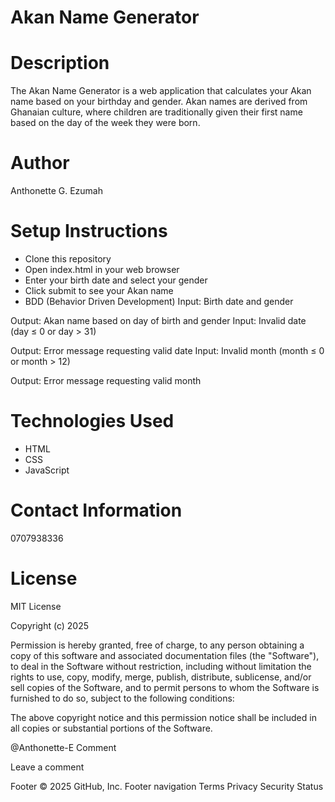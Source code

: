 # Akan Name Generator
# Description
The Akan Name Generator is a web application that calculates your Akan name based on your birthday and gender. Akan names are derived from Ghanaian culture, where children are traditionally given their first name based on the day of the week they were born.

# Author
Anthonette G. Ezumah

# Setup Instructions
- Clone this repository
- Open index.html in your web browser
- Enter your birth date and select your gender
- Click submit to see your Akan name
- BDD (Behavior Driven Development)
Input: Birth date and gender

Output: Akan name based on day of birth and gender
Input: Invalid date (day ≤ 0 or day > 31)

Output: Error message requesting valid date
Input: Invalid month (month ≤ 0 or month > 12)

Output: Error message requesting valid month
# Technologies Used
 - HTML
- CSS
- JavaScript
# Contact Information
0707938336

# License
MIT License

Copyright (c) 2025

Permission is hereby granted, free of charge, to any person obtaining a copy of this software and associated documentation files (the "Software"), to deal in the Software without restriction, including without limitation the rights to use, copy, modify, merge, publish, distribute, sublicense, and/or sell copies of the Software, and to permit persons to whom the Software is furnished to do so, subject to the following conditions:

The above copyright notice and this permission notice shall be included in all copies or substantial portions of the Software.

@Anthonette-E
Comment
 
Leave a comment
 
Footer
© 2025 GitHub, Inc.
Footer navigation
Terms
Privacy
Security
Status
